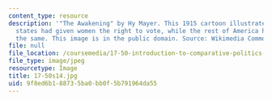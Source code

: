 ```yaml
---
content_type: resource
description: '"The Awakening" by Hy Mayer. This 1915 cartoon illustrates how Western
  states had given women the right to vote, while the rest of America had yet to do
  the same. This image is in the public domain. Source: Wikimedia Commons.'
file: null
file_location: /coursemedia/17-50-introduction-to-comparative-politics-spring-2014/9f8ed6b188735ba0bb0f5b791964da55_17-50s14.jpg
file_type: image/jpeg
resourcetype: Image
title: 17-50s14.jpg
uid: 9f8ed6b1-8873-5ba0-bb0f-5b791964da55
---
```


